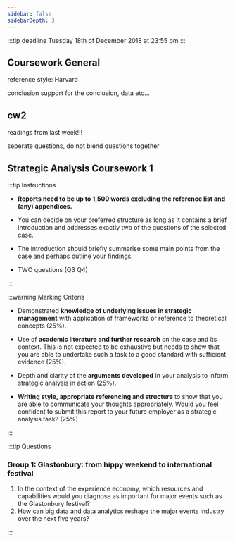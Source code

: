 ```yaml
---
sidebar: false
sidebarDepth: 3
---
```


:::tip deadline
Tuesday 18th of December 2018 at 23:55 pm
:::

## Coursework General

reference style: Harvard

conclusion
support for the conclusion, data etc...

## cw2

readings from last week!!!

seperate questions, do not blend questions together

## Strategic Analysis Coursework 1

:::tip Instructions

- **Reports need to be up to 1,500 words excluding the reference list and (any) appendices.**
- You can decide on your preferred structure as long as it contains a brief introduction and addresses exactly two of the questions of the selected case.

- The introduction should briefly summarise some main points from the case and perhaps outline your findings.

- TWO questions (Q3 Q4)

:::

:::warning Marking Criteria

- Demonstrated **knowledge of underlying issues in strategic management** with application of frameworks or reference to theoretical concepts (25%).

- Use of **academic literature and further research** on the case and its context. This is not expected to be exhaustive but needs to show that you are able to undertake such a task to a good standard with sufficient evidence (25%).

- Depth and clarity of the **arguments developed** in your analysis to inform strategic analysis in action (25%).

- **Writing style, appropriate referencing and structure** to show that you are able to communicate your thoughts appropriately. Would you feel confident to submit this report to your future employer as a strategic analysis task? (25%)

:::

:::tip Questions

### Group 1: Glastonbury: from hippy weekend to international festival

1. In the context of the experience economy, which resources and capabilities would you diagnose as important for major events such as the Glastonbury festival?
2. How can big data and data analytics reshape the major events industry over the next five years?

:::
